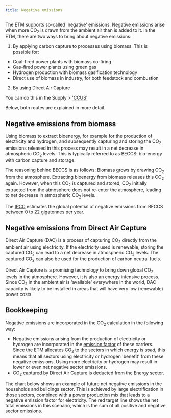 ```yaml
---
title: Negative emissions
---
```

The ETM supports so-called 'negative' emissions. Negative emissions arise when more CO<sub>2</sub> is drawn from the ambient air than is added to it. In the ETM, there are two ways to bring about negative emissions:

1. By applying carbon capture to processes using biomass. This is possible for:
  * Coal-fired power plants with biomass co-firing
  * Gas-fired power plants using green gas
  * Hydrogen production with biomass gasification technology
  * Direct use of biomass in industry, for both feedstock and combustion

2. By using Direct Air Capture

You can do this in the Supply > ['CCUS'](https://pro.energytransitionmodel.com/scenario/supply/ccus/capture-of-co2)

Below, both routes are explained in more detail.

## Negative emissions from biomass
Using biomass to extract bioenergy, for example for the production of electricity and hydrogen, and subsequently capturing and storing the CO<sub>2</sub> emissions released in this process may result in a net decrease in atmospheric CO<sub>2</sub> levels. This is typically referred to as BECCS: bio-energy with carbon capture and storage.

The reasoning behind BECCS is as follows: Biomass grows by drawing CO<sub>2</sub> from the atmosphere. Extracting bioenergy from biomass releases this CO<sub>2</sub> again. However, when this CO<sub>2</sub> is captured and stored, CO<sub>2</sub> initially extracted from the atmosphere does not re-enter the atmosphere, leading to net decrease in atmospheric CO<sub>2</sub> levels.

The [IPCC](https://doi.org/10.1111%2Fgcbb.12514) estimates the global potential of negative emissions from BECCS between 0 to 22 gigatonnes per year.

## Negative emissions from Direct Air Capture
Direct Air Capture (DAC) is a process of capturing CO<sub>2</sub> directly from the ambient air using electricity. If the electricity used is renewable, storing the captured CO<sub>2</sub> can lead to a net decrease in atmospheric CO<sub>2</sub> levels. The captured CO<sub>2</sub> can also be used for the production of carbon neutral fuels.

Direct Air Capture is a promising technology to bring down global CO<sub>2</sub> levels in the atmosphere. However, it is also an energy intensive process. Since CO<sub>2</sub> in the ambient air is 'available' everywhere in the world, DAC capacity is likely to be installed in areas that will have very low (renewable) power costs.

## Bookkeeping
Negative emissions are incorporated in the CO<sub>2</sub> calculation in the following way:
* Negative emissions arising from the production of electricity or hydrogen are incorporated in the [emission factor](co2-emission-factors.md) of these carriers. Since the ETM allocates CO<sub>2</sub> to the sectors in which energy is _used_, this means that all sectors using electricity or hydrogen 'benefit' from these negative emissions. Using more electricity or hydrogen may result in lower or even net negative sector emissions.
* CO<sub>2</sub> captured by Direct Air Capture is deducted from the Energy sector.

The chart below shows an example of future net negative emissions in the households and buildings sector. This is achieved by large electrification in those sectors, combined with a power production mix that leads to a negative emission factor for electricity. The red target line shows the net total emissions in this scenario, which is the sum of all positive and negative sector emissions.
